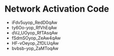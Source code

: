 # Network Activation Code
* iFdv5uyop_RedD0qAw
* ty6Oo-yop_RfVhEqAw
* dVJ_UOyop_RfTAsqAw
* fSdmSOyop_ZeAw4qAw
* HF-vOeyop_ZfDLUqAw
* bvbsb-yop_ZaMToqAw
